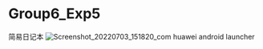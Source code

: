 # Group6_Exp5
简易日记本
![Screenshot_20220703_151820_com huawei android launcher](https://user-images.githubusercontent.com/102288967/177029473-79d7fb85-f1c2-47be-af0d-ee7afa4441d3.png)
